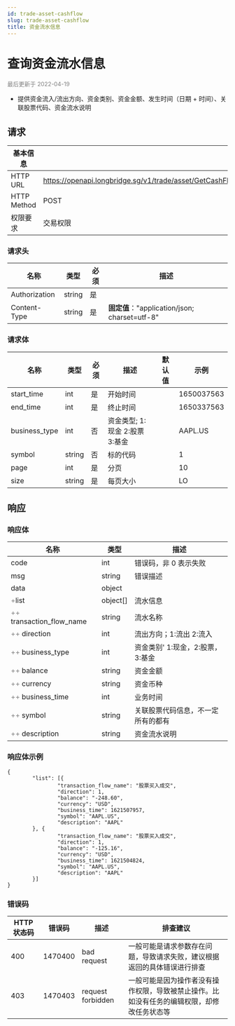```yaml
---
id: trade-asset-cashflow
slug: trade-asset-cashflow
title: 资金流水信息
---
```


#  查询资金流水信息

<font color='gray' size='2'>最后更新于 2022-04-19</font>

- 提供资金流入/流出方向、资金类别、资金金额、发生时间（日期 + 时间）、关联股票代码、资金流水说明

## 请求

| 基本信息        |                                              |
|-------------|----------------------------------------------|
| HTTP URL    | https://openapi.longbridge.sg/v1/trade/asset/GetCashFlowHistory |
| HTTP Method | POST                                         |
| 权限要求        | 交易权限                                         |

### 请求头

| 名称            | 类型     | 必须  | 描述                                        |
|---------------|--------|-----|-------------------------------------------|
| Authorization | string | 是   |                                           |
| Content-Type  | string | 是   | **固定值**："application/json; charset=utf-8" |

### 请求体

| 名称              | 类型     | 必须  | 描述                                                   | 默认值 | 示例      |
|-----------------|--------|-----|------------------------------------------------------|-----|---------|
| start_time          | int | 是   | 开始时间                                                 |     | 1650037563 |
| end_time          | int | 是   | 终止时间                                                 |     | 1650337563 |
| business_type          | int | 否   | 资金类型; 1:现金 2:股票 3:基金                                           |     | AAPL.US |
| symbol          | string | 否   | 标的代码                                                 |     | 1 |
| page          | int | 是   | 分页                                                 |     | 10 |
| size      | string | 是   | 每页大小      |     | LO      |

## 响应

### 响应体

| 名称                                      | 类型       | 描述           |
|-----------------------------------------|----------|--------------|
| code                                    | int      | 错误码，非 0 表示失败 |
| msg                                     | string   | 错误描述         |
| data                                    | object   |              |
| <font color="grey">+</font>list      | object[]      | 流水信息     |
| <font color="grey">++</font> transaction_flow_name       | string |      流水名称        |
| <font color="grey">++</font> direction          | int      |  流出方向；1:流出 2:流入            |
| <font color="grey">++</font> business_type | int       |    资金类别' 1:现金，2:股票，3:基金          |
| <font color="grey">++</font> balance | string       | 资金金额             |
| <font color="grey">++</font> currency | string       |  资金币种            |
| <font color="grey">++</font> business_time | int       |  业务时间            |
| <font color="grey">++</font> symbol | string       |    关联股票代码信息，不一定所有的都有          |
| <font color="grey">++</font> description | string       |   资金流水说明           |




### 响应体示例

```
{
        "list": [{
                "transaction_flow_name": "股票买入成交",
                "direction": 1,
                "balance": "-248.60",
                "currency": "USD",
                "business_time": 1621507957,
                "symbol": "AAPL.US",
                "description": "AAPL"
        }, {
                "transaction_flow_name": "股票买入成交",
                "direction": 1,
                "balance": "-125.16",
                "currency": "USD",
                "business_time": 1621504824,
                "symbol": "AAPL.US",
                "description": "AAPL"
        }]
}
```

### 错误码

| HTTP 状态码 | 错误码     | 描述                | 排查建议                                          |
|---------|---------|-------------------|-----------------------------------------------|
| 400     | 1470400 | bad request       | 一般可能是请求参数存在问题，导致请求失败，建议根据返回的具体错误进行排查          |
| 403     | 1470403 | request forbidden | 一般可能是因为操作者没有操作权限，导致被禁止操作。比如没有任务的编辑权限，却修改任务状态等 |